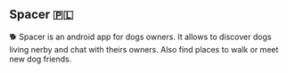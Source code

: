 ## Spacer 🇵🇱
🐕
Spacer is an android app for dogs owners. It allows to discover dogs living nerby and chat with theirs owners. Also find places to walk or meet new dog friends.
